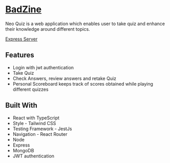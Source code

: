 # [BadZine](https://badzine.netlify.app/) 
Neo Quiz is a web application which enables user to take quiz and enhance their knowledge around different topics.

[Express Server](https://replit.com/@KUNALGUPTA9/QuizApp)

## Features
- Login with jwt authentication
- Take Quiz
- Check Answers, review answers and retake Quiz
- Personal Scoreboard keeps track of scores obtained while playing different quizzes

## Built With
- React with TypeScript
- Style - Tailwind CSS
- Testing Framework - JestJs
- Navigation - React Router
- Node
- Express
- MongoDB
- JWT authentication

